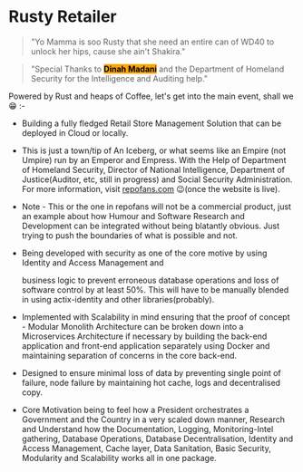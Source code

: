 # Rusty Retailer

> "Yo Mamma is soo Rusty that she need an entire can of WD40 to unlock her hips, cause she ain't Shakira."

> "Special Thanks to <mark style="background-color:orange;">**Dinah Madani**</mark> and the Department of Homeland Security for the Intelligence and Auditing help."

Powered by Rust and heaps of Coffee, let's get into the main event, shall we 😁 :-&#x20;

* Building a fully fledged Retail Store Management Solution that can be deployed in Cloud or locally.
* This is just a town/tip of An Iceberg, or what seems like an Empire (not Umpire) run by an Emperor and Empress. With the Help of Department of Homeland Security, Director of National Intelligence, Department of Justice(Auditor, etc, still in progress) and Social Security Administration. For more information, visit [repofans.com](https://www.repofans.com) 😉(once the website is live).
* Note - This or the one in repofans will not be a commercial product, just an example about how Humour and Software Research and Development can be integrated without being blatantly obvious. Just trying to push the boundaries of what is possible and not.
*   Being developed with security as one of the core motive by using Identity and Access Management and

    business logic to prevent erroneous database operations and loss of software control by at least 50%. This will have to be manually blended in using actix-identity and other libraries(probably).&#x20;
* Implemented with Scalability in mind ensuring that the proof of concept - Modular Monolith Architecture can be broken down into a Microservices Architecture if necessary by building the back-end application and front-end application separately using Docker and maintaining separation of concerns in the core back-end.
* Designed to ensure minimal loss of data by preventing single point of failure, node failure by maintaining hot cache, logs and decentralised copy.
* Core Motivation being to feel how a President orchestrates a Government and the Country in a very scaled down manner, Research and Understand how the Documentation, Logging, Monitoring-Intel gathering, Database Operations, Database Decentralisation, Identity and Access Management, Cache layer, Data Sanitation, Basic Security, Modularity and Scalability works all in one package.

